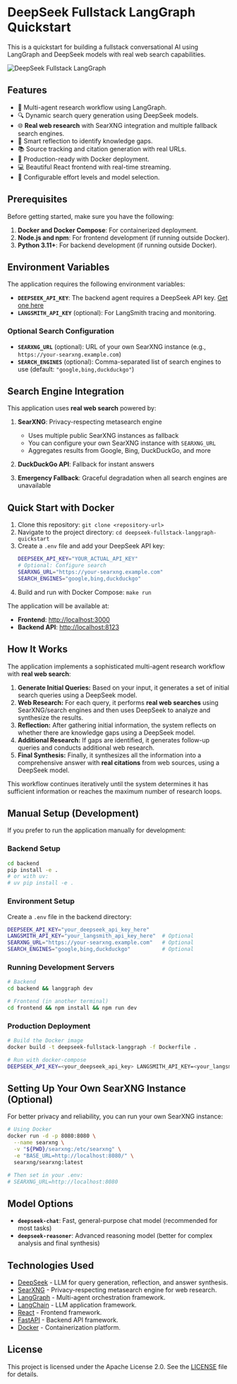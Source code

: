 # DeepSeek Fullstack LangGraph Quickstart

This is a quickstart for building a fullstack conversational AI using LangGraph and DeepSeek models with real web search capabilities.

![DeepSeek Fullstack LangGraph](./app.png)

## Features

- 🎯 Multi-agent research workflow using LangGraph.
- 🔍 Dynamic search query generation using DeepSeek models.
- 🌐 **Real web research** with SearXNG integration and multiple fallback search engines.
- 🧠 Smart reflection to identify knowledge gaps.
- 📚 Source tracking and citation generation with real URLs.
- 🚀 Production-ready with Docker deployment.
- 💻 Beautiful React frontend with real-time streaming.
- 🔧 Configurable effort levels and model selection.

## Prerequisites

Before getting started, make sure you have the following:

1.  **Docker and Docker Compose**: For containerized deployment.
2.  **Node.js and npm**: For frontend development (if running outside Docker).
3.  **Python 3.11+**: For backend development (if running outside Docker).

## Environment Variables

The application requires the following environment variables:

-   **`DEEPSEEK_API_KEY`**: The backend agent requires a DeepSeek API key. [Get one here](https://platform.deepseek.com/api_keys)
-   **`LANGSMITH_API_KEY`** (optional): For LangSmith tracing and monitoring.

### Optional Search Configuration

-   **`SEARXNG_URL`** (optional): URL of your own SearXNG instance (e.g., `https://your-searxng.example.com`)
-   **`SEARCH_ENGINES`** (optional): Comma-separated list of search engines to use (default: `"google,bing,duckduckgo"`)

## Search Engine Integration

This application uses **real web search** powered by:

1. **SearXNG**: Privacy-respecting metasearch engine
   - Uses multiple public SearXNG instances as fallback
   - You can configure your own SearXNG instance with `SEARXNG_URL`
   - Aggregates results from Google, Bing, DuckDuckGo, and more

2. **DuckDuckGo API**: Fallback for instant answers
3. **Emergency Fallback**: Graceful degradation when all search engines are unavailable

## Quick Start with Docker

1.  Clone this repository: `git clone <repository-url>`
2.  Navigate to the project directory: `cd deepseek-fullstack-langgraph-quickstart`
3.  Create a `.env` file and add your DeepSeek API key:
    ```bash
    DEEPSEEK_API_KEY="YOUR_ACTUAL_API_KEY"
    # Optional: Configure search
    SEARXNG_URL="https://your-searxng.example.com"
    SEARCH_ENGINES="google,bing,duckduckgo"
    ```
4.  Build and run with Docker Compose: `make run`

The application will be available at:

-   **Frontend**: <http://localhost:3000>
-   **Backend API**: <http://localhost:8123>

## How It Works

The application implements a sophisticated multi-agent research workflow with **real web search**:

1.  **Generate Initial Queries:** Based on your input, it generates a set of initial search queries using a DeepSeek model.
2.  **Web Research:** For each query, it performs **real web searches** using SearXNG/search engines and then uses DeepSeek to analyze and synthesize the results.
3.  **Reflection:** After gathering initial information, the system reflects on whether there are knowledge gaps using a DeepSeek model.
4.  **Additional Research:** If gaps are identified, it generates follow-up queries and conducts additional web research.
5.  **Final Synthesis:** Finally, it synthesizes all the information into a comprehensive answer with **real citations** from web sources, using a DeepSeek model.

This workflow continues iteratively until the system determines it has sufficient information or reaches the maximum number of research loops.

## Manual Setup (Development)

If you prefer to run the application manually for development:

### Backend Setup

```bash
cd backend
pip install -e .
# or with uv:
# uv pip install -e .
```

### Environment Setup

Create a `.env` file in the backend directory:

```bash
DEEPSEEK_API_KEY="your_deepseek_api_key_here"
LANGSMITH_API_KEY="your_langsmith_api_key_here"  # Optional
SEARXNG_URL="https://your-searxng.example.com"   # Optional
SEARCH_ENGINES="google,bing,duckduckgo"          # Optional
```

### Running Development Servers

```bash
# Backend
cd backend && langgraph dev

# Frontend (in another terminal)
cd frontend && npm install && npm run dev
```

### Production Deployment

```bash
# Build the Docker image
docker build -t deepseek-fullstack-langgraph -f Dockerfile .

# Run with docker-compose
DEEPSEEK_API_KEY=<your_deepseek_api_key> LANGSMITH_API_KEY=<your_langsmith_api_key> docker-compose up
```

## Setting Up Your Own SearXNG Instance (Optional)

For better privacy and reliability, you can run your own SearXNG instance:

```bash
# Using Docker
docker run -d -p 8080:8080 \
  --name searxng \
  -v "${PWD}/searxng:/etc/searxng" \
  -e "BASE_URL=http://localhost:8080/" \
  searxng/searxng:latest

# Then set in your .env:
# SEARXNG_URL=http://localhost:8080
```

## Model Options

- **`deepseek-chat`**: Fast, general-purpose chat model (recommended for most tasks)
- **`deepseek-reasoner`**: Advanced reasoning model (better for complex analysis and final synthesis)

## Technologies Used

- [DeepSeek](https://api-docs.deepseek.com/) - LLM for query generation, reflection, and answer synthesis.
- [SearXNG](https://docs.searxng.org/) - Privacy-respecting metasearch engine for web research.
- [LangGraph](https://langchain-ai.github.io/langgraph/) - Multi-agent orchestration framework.
- [LangChain](https://python.langchain.com/) - LLM application framework.
- [React](https://react.dev/) - Frontend framework.
- [FastAPI](https://fastapi.tiangolo.com/) - Backend API framework.
- [Docker](https://www.docker.com/) - Containerization platform.

## License

This project is licensed under the Apache License 2.0. See the [LICENSE](LICENSE) file for details. 